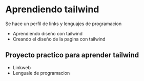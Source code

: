 # Aprendiendo tailwind 

Se hace un perfil de links y lenguajes de programacion


- Aprendiendo diseño con tailwind
- Creando el diseño de la pagina con tailwind

## Proyecto practico para aprender tailwind

- Linkweb
- Lenguale de programacion
